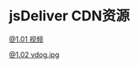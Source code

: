 
# jsDeliver CDN资源
[@1.01 视频](https://cdn.jsdelivr.net/gh/lee981265/CDN@1.0.1/test.mp4)

[@1.02 vdog.jpg](https://cdn.jsdelivr.net/gh/lee981265/CDN@1.02/img/caigou.jpg)   

